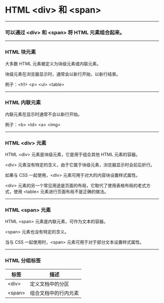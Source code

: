 # HTML &lt;div&gt; 和 &lt;span&gt;

---

### 可以通过 &lt;div&gt; 和 &lt;span&gt; 将 HTML 元素组合起来。

---

### HTML 块元素

大多数 HTML 元素被定义为块级元素或内联元素。

块级元素在浏览器显示时，通常会以新行开始，以新行结束。

例子：&lt;h1&gt; &lt;p&gt; &lt;ul&gt; &lt;table&gt;
 
---

### HTML 内联元素

内联元素在显示时通常不会以新行开始。

例子：&lt;b&gt; &lt;td&gt; &lt;a&gt; &lt;img&gt;

---

### HTML &lt;div&gt; 元素

HTML &lt;div&gt; 元素是块级元素，它是用于组合其他 HTML 元素的容器。

&lt;div&gt; 元素没有特定的含义，由于它属于块级元素，浏览器显示时会前后折行。

如果与 CSS 一起使用，&lt;div&gt; 元素可用于对大的内容块设置样式属性。

&lt;div&gt; 元素的另一个常见用途是页面的布局，它取代了使用表格布局的老式方式，使用 &lt;table&gt; 元素进行页面布局不是正确的做法。

---

### HTML &lt;span&gt; 元素

HTML &lt;span&gt; 元素是内联元素，可作为文本的容器。

&lt;span&gt; 元素也没有特定的含义。

当与 CSS 一起使用时，&lt;span&gt; 元素可用于对于部分文本设置样式属性。

---

### HTML 分组标签

| 标签 | 描述
|------|-----
| &lt;div&gt; | 定义文档中的分区
| &lt;span&gt; | 组合文档中的行内元素



